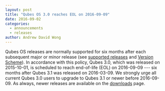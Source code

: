 ```yaml
---
layout: post
title: "Qubes OS 3.0 reaches EOL on 2016-09-09"
date: 2016-09-02
categories:
  - announcements
  - releases
author: Andrew David Wong
---
```

Qubes OS releases are normally supported for six months after each subsequent
major or minor release (see [supported releases] and [Version Scheme]). In
accordance with this policy, Qubes 3.0, which was released on 2015-10-01, is
scheduled to reach end-of-life (EOL) on 2016-09-09 --- six months after Qubes
3.1 was released on 2016-03-09. We strongly urge all current Qubes 3.0 users to
upgrade to Qubes 3.1 or newer before 2016-09-09. As always, newer releases are
available on the [downloads] page.

[supported releases]: /doc/supported-releases/
[Version Scheme]: /doc/version-scheme/
[downloads]: /downloads/
